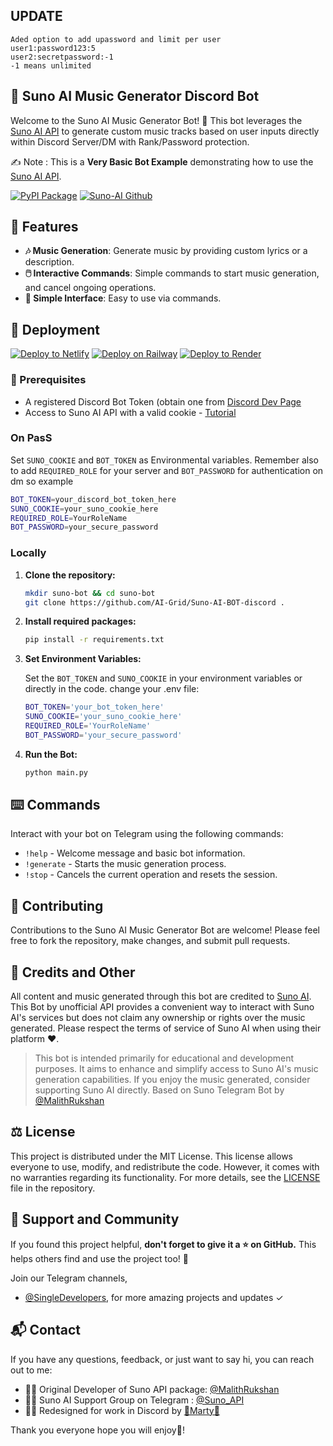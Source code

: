 
## UPDATE
```
Aded option to add upassword and limit per user
user1:password123:5
user2:secretpassword:-1
-1 means unlimited
```
## 🎵 Suno AI Music Generator Discord Bot
Welcome to the Suno AI Music Generator Bot! 🤖 This bot leverages the [Suno AI API](https://github.com/Malith-Rukshan/Suno-API) to generate custom music tracks based on user inputs directly within Discord Server/DM with Rank/Password protection.

✍️ Note : This is a **Very Basic Bot Example** demonstrating how to use the [Suno AI API](https://github.com/Malith-Rukshan/Suno-API).

[![PyPI Package](https://img.shields.io/badge/PyPi-Library-1cd760?logo=pypi&style=flat)](https://pypi.org/project/SunoAI/)
[![Suno-AI Github](https://img.shields.io/badge/Github-Suno--API-blue?logo=github&style=flat)](https://github.com/Malith-Rukshan/Suno-API)

## 🌟 Features

- **🎶 Music Generation**: Generate music by providing custom lyrics or a description.
- **🖱️ Interactive Commands**: Simple commands to start music generation, and cancel ongoing operations.
- **👥 Simple Interface**: Easy to use via commands.

## 🚀 Deployment
[![Deploy to Netlify](https://www.netlify.com/img/deploy/button.svg)](https://app.netlify.com/start/deploy?repository=https://github.com/AI-Grid/Suno-AI-BOT-discord/)
[![Deploy on Railway](https://railway.app/button.svg)](https://railway.app/new/template?template=https://github.com/AI-Grid/Suno-AI-BOT-discord/)
[![Deploy to Render](https://render.com/images/deploy-to-render-button.svg)](https://render.com/deploy)
### 🔧 Prerequisites

- A registered Discord Bot Token (obtain one from [Discord Dev Page](https://discord.com/developers/applications/)
- Access to Suno AI API with a valid cookie - [Tutorial](https://github.com/Malith-Rukshan/Suno-API/tree/main?tab=readme-ov-file#-prerequisites)

### On PasS

Set `SUNO_COOKIE` and `BOT_TOKEN` as Environmental variables. Remember also to add `REQUIRED_ROLE` for your server and `BOT_PASSWORD` for authentication on dm
so example
```bash
BOT_TOKEN=your_discord_bot_token_here
SUNO_COOKIE=your_suno_cookie_here
REQUIRED_ROLE=YourRoleName
BOT_PASSWORD=your_secure_password
 ```
### Locally

1. **Clone the repository:**

    ```bash
    mkdir suno-bot && cd suno-bot
    git clone https://github.com/AI-Grid/Suno-AI-BOT-discord .
    
    ```

2. **Install required packages:**

    ```bash
    pip install -r requirements.txt
    ```

3. **Set Environment Variables:**

    Set the `BOT_TOKEN` and `SUNO_COOKIE` in your environment variables or directly in the code.
    change your .env file:
    ```bash
   BOT_TOKEN='your_bot_token_here'
   SUNO_COOKIE='your_suno_cookie_here'
   REQUIRED_ROLE='YourRoleName'
   BOT_PASSWORD='your_secure_password'
    ```

4. **Run the Bot:**

    ```bash
    python main.py
    ```

## ⌨️ Commands

Interact with your bot on Telegram using the following commands:

- `!help` - Welcome message and basic bot information.
- `!generate` - Starts the music generation process.
- `!stop` - Cancels the current operation and resets the session.

## 🤝 Contributing

Contributions to the Suno AI Music Generator Bot are welcome! Please feel free to fork the repository, make changes, and submit pull requests.

## 🎯 Credits and Other
All content and music generated through this bot are credited to [Suno AI](https://suno.ai/). This Bot by unofficial API provides a convenient way to interact with Suno AI's services but does not claim any ownership or rights over the music generated. Please respect  the terms of service of Suno AI when using their platform ❤️.

> This bot is intended primarily for educational and development purposes. It aims to enhance and simplify access to Suno AI's music generation capabilities. If you enjoy the music generated, consider supporting Suno AI directly.
> Based on Suno Telegram Bot by [@MalithRukshan](https://t.me/MalithRukshan)

## ⚖️ License
This project is distributed under the MIT License. This license allows everyone to use, modify, and redistribute the code. However, it comes with no warranties regarding its functionality. For more details, see the [LICENSE](https://github.com/Malith-Rukshan/Suno-API/blob/main/LICENSE) file in the repository.

## 🌟 Support and Community
If you found this project helpful, **don't forget to give it a ⭐ on GitHub.** This helps others find and use the project too! 🫶

Join our Telegram channels, 

- [@SingleDevelopers](https://t.me/SingleDevelopers), for more amazing projects and updates ✓


## 📬 Contact
If you have any questions, feedback, or just want to say hi, you can reach out to me:

  -  🧑‍💻 Original Developer of Suno API package: [@MalithRukshan](https://t.me/MalithRukshan)
  -  🧑‍💻 Suno AI Support Group on Telegram : [@Suno_API](https://t.me/Suno_API)
  -  🧑‍💻 Redesigned for work in Discord by [💖Marty💖](https://my.secondlife.com/martynka.adamski)

Thank you everyone hope you will enjoy💖!
